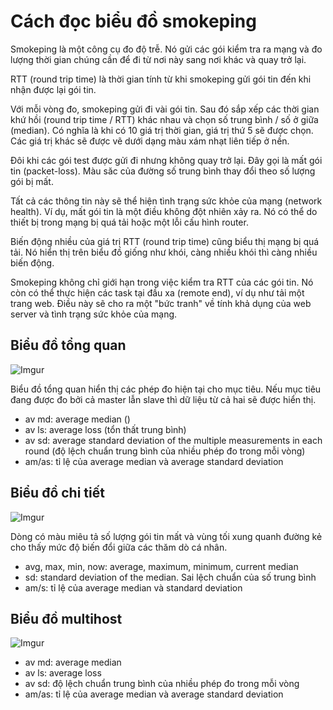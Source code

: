 # Cách đọc biểu đồ smokeping

Smokeping là một công cụ đo độ trễ. Nó gửi các gói kiểm tra ra mạng và đo lượng thời gian chúng cần để đi từ nơi này sang nơi khác và quay trở lại.

RTT (round trip time) là thời gian tính từ khi smokeping gửi gói tin đến khi nhận được lại gói tin. 

Với mỗi vòng đo, smokeping gửi đi vài gói tin. Sau đó sắp xếp các thời gian khứ hồi (round trip time / RTT) khác nhau và chọn số trung bình / số ở giữa (median). Có nghĩa là khi có 10 giá trị thời gian, giá trị thứ 5 sẽ được chọn. Các giá trị khác sẽ được vẽ dưới dạng màu xám nhạt liên tiếp ở nền.

Đôi khi các gói test được gửi đi nhưng không quay trở lại. Đây gọi là mất gói tin (packet-loss). Màu săc của đường số trung bình thay đổi theo số lượng gói bị mất.

Tất cả các thông tin này sẽ thể hiện tình trạng sức khỏe của mạng (network health). Ví dụ, mất gói tin là một điều không đột nhiên xảy ra. Nó có thể do thiết bị trong mạng bị quá tải hoặc một lỗi cấu hình router. 

Biến động nhiều của giá trị RTT (round trip time) cũng biểu thị mạng bị quá tải. Nó hiển thị trên biểu đồ giống như khói, càng nhiều khói thì càng nhiều biến động.

Smokeping không chỉ giới hạn trong việc kiểm tra RTT của các gói tin. Nó còn có thể thực hiện các task tại đầu xa (remote end), ví dụ như tải một trang web. Điều này sẽ cho ra một "bức tranh" về tính khả dụng của web server và tình trạng sức khỏe của mạng.

## Biểu đồ tổng quan

![Imgur](https://i.imgur.com/u4FZSt0.png)

Biểu đồ tổng quan hiển thị các phép đo hiện tại cho mục tiêu. Nếu mục tiêu đang được đo bởi cả master lẫn slave thì dữ liệu từ cả hai sẽ được hiển thị.

- av md: average median () 
- av ls: average loss (tổn thất trung bình)
- av sd: average standard deviation of the multiple measurements in each round (độ lệch chuẩn trung bình của nhiều phép đo trong mỗi vòng)
- am/as: tỉ lệ của average median và average standard deviation

## Biểu đồ chi tiết

![Imgur](https://i.imgur.com/LIZwkZz.png)

Dòng có màu miêu tả số lượng gói tin mất và vùng tối xung quanh đường kẻ cho thấy mức độ biến đổi giữa các thăm dò cá nhân.

- avg, max, min, now: average, maximum, minimum, current median
- sd: standard deviation of the median. Sai lệch chuẩn của số trung bình
- am/s: tỉ lệ của average median và standard deviation

## Biểu đồ multihost

![Imgur](https://i.imgur.com/cRo5nzd.png)

- av md: average median
- av ls: average loss
- av sd: độ lệch chuẩn trung bình của nhiều phép đo trong mỗi vòng
- am/as: tỉ lệ của average median và average standard deviation